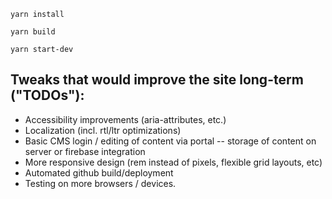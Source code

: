 `yarn install`

`yarn build`

`yarn start-dev`

## Tweaks that would improve the site long-term ("TODOs"):

-   Accessibility improvements (aria-attributes, etc.)
-   Localization (incl. rtl/ltr optimizations)
-   Basic CMS login / editing of content via portal -- storage of content on server or firebase integration
-   More responsive design (rem instead of pixels, flexible grid layouts, etc)
-   Automated github build/deployment
-   Testing on more browsers / devices.
